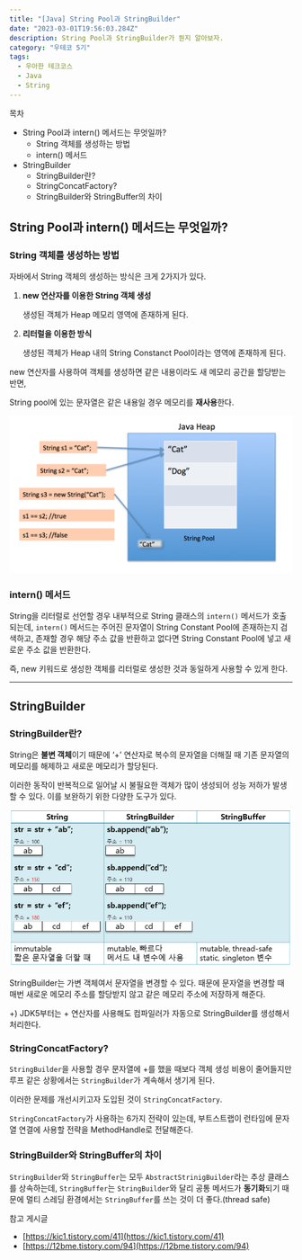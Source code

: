 ```yaml
---
title: "[Java] String Pool과 StringBuilder"
date: "2023-03-01T19:56:03.284Z"
description: String Pool과 StringBuilder가 뭔지 알아보자.
category: "우테코 5기"
tags:
  - 우아한 테크코스
  - Java
  - String
---
```


<nav>

목차

- String Pool과 intern() 메서드는 무엇일까?
  - String 객체를 생성하는 방법
  - intern() 메서드
- StringBuilder
  - StringBuilder란?
  - StringConcatFactory?
  - StringBuilder와 StringBuffer의 차이

</nav>

## String Pool과 intern() 메서드는 무엇일까?

### String 객체를 생성하는 방법

자바에서 String 객체의 생성하는 방식은 크게 2가지가 있다.

1. **new 연산자를 이용한 String 객체 생성**

   생성된 객체가 Heap 메모리 영역에 존재하게 된다.

2. **리터럴을 이용한 방식**

   생성된 객체가 Heap 내의 String Constanct Pool이라는 영역에 존재하게 된다.

new 연산자를 사용하여 객체를 생성하면 같은 내용이라도 새 메모리 공간을 할당받는 반면,

String pool에 있는 문자열은 같은 내용일 경우 메모리를 **재사용**한다.

![스트링 풀](pool.png)

### intern() 메서드

String을 리터럴로 선언할 경우 내부적으로 String 클래스의 `intern()` 메서드가 호출되는데, `intern()` 메서드는 주어진 문자열이 String Constant Pool에 존재하는지 검색하고, 존재할 경우 해당 주소 값을 반환하고 없다면 String Constant Pool에 넣고 새로운 주소 값을 반환한다.

즉, new 키워드로 생성한 객체를 리터럴로 생성한 것과 동일하게 사용할 수 있게 한다.

---

## StringBuilder

### StringBuilder란?

String은 **불변 객체**이기 때문에 ‘+’ 연산자로 복수의 문자열을 더해질 때 기존 문자열의 메모리를 해제하고 새로운 메모리가 할당된다.

이러한 동작이 반복적으로 일어날 시 불필요한 객체가 많이 생성되어 성능 저하가 발생 할 수 있다. 이를 보완하기 위한 다양한 도구가 있다.

![스트링 빌더](builder.png)

StringBuilder는 가변 객체여서 문자열을 변경할 수 있다. 때문에 문자열을 변경할 때 매번 새로운 메모리 주소를 할당받지 않고 같은 메모리 주소에 저장하게 해준다.

+) JDK5부터는 + 연산자를 사용해도 컴파일러가 자동으로 StringBuilder를 생성해서 처리한다.

### StringConcatFactory?

`StringBuilder`을 사용할 경우 문자열에 +를 했을 때보다 객체 생성 비용이 줄어들지만 루프 같은 상황에서는 `StringBuilder`가 계속해서 생기게 된다.

이러한 문제를 개선시키고자 도입된 것이 `StringConcatFactory`.

`StringConcatFactory`가 사용하는 6가지 전략이 있는데, 부트스트랩이 런타임에 문자열 연결에 사용할 전략을 MethodHandle로 전달해준다.

### StringBuilder와 StringBuffer의 차이

`StringBuilder`와 `StringBuffer`는 모두 `AbstractStrinigBuilder`라는 추상 클래스를 상속하는데, `StringBuffer`는 `StringBuilder`와 달리 공통 메서드가 **동기화**되기 때문에 멀티 스레딩 환경에서는 `StringBuffer`를 쓰는 것이 더 좋다.(thread safe)

<nav>

참고 게시글

- [https://kic1.tistory.com/41](https://kic1.tistory.com/41)
- [https://12bme.tistory.com/94](https://12bme.tistory.com/94)

</nav>
